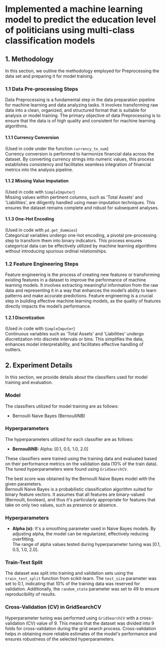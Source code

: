 # Implemented a machine learning model to predict the education level of politicians using multi-class classification models

## 1. Methodology
In this section, we outline the methodology employed for Preprocessing the data set and preparing it for model training.

### 1.1 Data Pre-processing Steps
Data Preprocessing is a fundamental step in the data preparation pipeline for machine learning and data analyzing tasks. It involves transforming raw data into a clean, organized, and structured format that is suitable for analysis or model training. The primary objective of data Preprocessing is to ensure that the data is of high quality and consistent for machine learning algorithms.

#### 1.1.1 Currency Conversion
(Used in code under the function `currency_to_num`)  
Currency conversion is performed to harmonize financial data across the dataset. By converting currency strings into numeric values, this process establishes consistency and facilitates seamless integration of financial metrics into the analysis pipeline.

#### 1.1.2 Missing Value Imputation
(Used in code with `SimpleImputer`)  
Missing values within pertinent columns, such as 'Total Assets' and 'Liabilities', are diligently handled using mean imputation techniques. This ensures the dataset remains complete and robust for subsequent analyses.

#### 1.1.3 One-Hot Encoding
(Used in code with `pd.get_dummies`)  
Categorical variables undergo one-hot encoding, a pivotal pre-processing step to transform them into binary indicators. This process ensures categorical data can be effectively utilized by machine learning algorithms without introducing spurious ordinal relationships.

### 1.2 Feature Engineering Steps
Feature engineering is the process of creating new features or transforming existing features in a dataset to improve the performance of machine learning models. It involves extracting meaningful information from the raw data and representing it in a way that enhances the model’s ability to learn patterns and make accurate predictions. Feature engineering is a crucial step in building effective machine learning models, as the quality of features directly impacts the model’s performance.

#### 1.2.1 Discretization
(Used in code with `SimpleImputer`)  
Continuous variables such as 'Total Assets' and 'Liabilities' undergo discretization into discrete intervals or bins. This simplifies the data, enhances model interpretability, and facilitates effective handling of outliers.

## 2. Experiment Details
In this section, we provide details about the classifiers used for model training and evaluation.

### Model
The classifiers utilized for model training are as follows:
- Bernoulli Naive Bayes (BernoulliNB)

### Hyperparameters
The hyperparameters utilized for each classifier are as follows:
- **BernoulliNB:** Alpha: [0.1, 0.5, 1.0, 2.0]

These classifiers were trained using the training data and evaluated based on their performance metrics on the validation data (10% of the train data). The tuned hyperparameters were found using `GridSearchCV`.

The best score was obtained by the Bernoulli Naive Bayes model with the given parameters.  
Bernoulli Naive Bayes is a probabilistic classification algorithm suited for binary feature vectors. It assumes that all features are binary-valued (Bernoulli, boolean), and thus it's particularly appropriate for features that take on only two values, such as presence or absence.

### Hyperparameters
- **Alpha (α):** It's a smoothing parameter used in Naive Bayes models. By adjusting alpha, the model can be regularized, effectively reducing overfitting.  
  The range of alpha values tested during hyperparameter tuning was [0.1, 0.5, 1.0, 2.0].

### Train-Test Split
The dataset was split into training and validation sets using the `train_test_split` function from scikit-learn. The `test_size` parameter was set to 0.1, indicating that 10% of the training data was reserved for validation. Additionally, the `random_state` parameter was set to 49 to ensure reproducibility of results.

### Cross-Validation (CV) in GridSearchCV
Hyperparameter tuning was performed using `GridSearchCV` with a cross-validation (CV) value of 9. This means that the dataset was divided into 9 folds for cross-validation during the grid search process. Cross-validation helps in obtaining more reliable estimates of the model's performance and ensures robustness of the selected hyperparameters.
